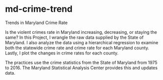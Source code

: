 # md-crime-trend
Trends in Maryland Crime Rate

Is the violent crimes rate in Maryland increasing, decreasing, or staying the same? In this Project, l wrangle the raw data supplied by the State of Maryland.  I also analyze the data using a hierarchical regression to examine both the statewide crime rate and crime rate for each Maryland county. Lastly, I plot the changes in crime rates for each county.

The practices use the crime statistics from the State of Maryland from 1975 to 2016. The Maryland Statistical Analysis Center provides this and updates data.
